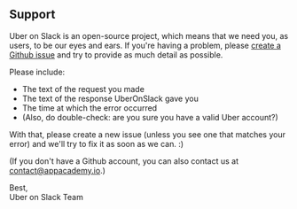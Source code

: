 ## Support

Uber on Slack is an open-source project, which means that we need you, as users,
to be our eyes and ears. If you're having a problem, please
[create a Github issue][create-issue] and try to provide as much detail as possible.

Please include:

* The text of the request you made
* The text of the response UberOnSlack gave you
* The time at which the error occurred
* (Also, do double-check: are you sure you have a valid Uber account?)

With that, please create a new issue (unless you see one that matches your error)
and we'll try to fix it as soon as we can. :)

(If you don't have a Github account, you can also contact us at contact@appacademy.io.)

Best,<br>
Uber on Slack Team

[create-issue]: https://github.com/appacademy/uber_slack/issues
